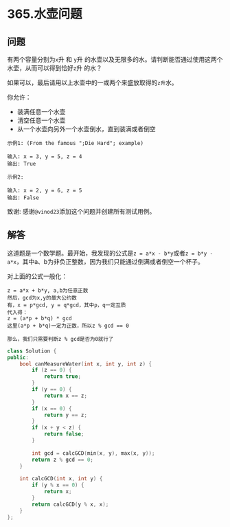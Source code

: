 # 365.水壶问题

## 问题
有两个容量分别为`x`升 和 `y`升 的水壶以及无限多的水。请判断能否通过使用这两个水壶，从而可以得到恰好`z`升 的水？

如果可以，最后请用以上水壶中的一或两个来盛放取得的`z升`水。

你允许：

- 装满任意一个水壶
- 清空任意一个水壶
- 从一个水壶向另外一个水壶倒水，直到装满或者倒空

```
示例1: (From the famous ";Die Hard"; example)

输入: x = 3, y = 5, z = 4
输出: True

示例2:

输入: x = 2, y = 6, z = 5
输出: False
```

致谢:
感谢`@vinod23`添加这个问题并创建所有测试用例。

## 解答
这道题是一个数学题。最开始，我发现的公式是`z = a*x - b*y`或者`z = b*y - a*x`，其中a、b为非负正整数，因为我们只能通过倒满或者倒空一个杯子。

对上面的公式一般化：
```
z = a*x + b*y, a,b为任意正数
然后，gcd为x,y的最大公约数
有，x = p*gcd, y = q*gcd，其中p，q一定互质
代入得：
z = (a*p + b*q) * gcd
这里(a*p + b*q)一定为正数，所以z % gcd == 0

那么，我们只需要判断z % gcd是否为0就行了

```

```C++
class Solution {
public:
    bool canMeasureWater(int x, int y, int z) {
        if (z == 0) {
            return true;
        }
        if (y == 0) {
            return x == z;
        } 
        if (x == 0) {
            return y == z;
        } 
        if (x + y < z) {
            return false;
        }
        
        int gcd = calcGCD(min(x, y), max(x, y));
        return z % gcd == 0;
    }
    
    int calcGCD(int x, int y) {
        if (y % x == 0) {
            return x;
        }
        return calcGCD(y % x, x);
    }
};
```

